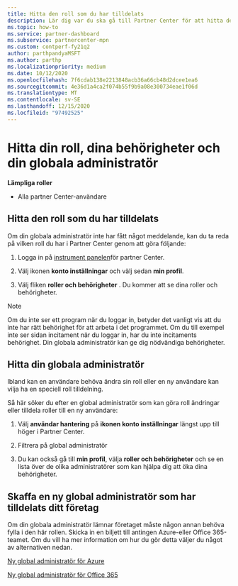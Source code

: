 ```yaml
---
title: Hitta den roll som du har tilldelats
description: Lär dig var du ska gå till Partner Center för att hitta den roll som du har tilldelats, dina behörigheter och din globala administratör.
ms.topic: how-to
ms.service: partner-dashboard
ms.subservice: partnercenter-mpn
ms.custom: contperf-fy21q2
author: parthpandyaMSFT
ms.author: parthp
ms.localizationpriority: medium
ms.date: 10/12/2020
ms.openlocfilehash: 7f6cdab138e2213848acb36a66cb48d2dcee1ea6
ms.sourcegitcommit: 4e36d1a4ca2f074b55f9b9a08e300734eae1f06d
ms.translationtype: MT
ms.contentlocale: sv-SE
ms.lasthandoff: 12/15/2020
ms.locfileid: "97492525"
---
```

# <a name="find-your-role-your-permissions-and-your-global-admin"></a>Hitta din roll, dina behörigheter och din globala administratör


**Lämpliga roller**

- Alla partner Center-användare

## <a name="find-the-role-youve-been-assigned"></a>Hitta den roll som du har tilldelats

Om din globala administratör inte har fått något meddelande, kan du ta reda på vilken roll du har i Partner Center genom att göra följande:

1. Logga in på [instrument panelen](https://partner.microsoft.com/dashboard/home)för partner Center.

1. Välj ikonen **konto inställningar** och välj sedan **min profil**.
 
1. Välj fliken **roller och behörigheter** . Du kommer att se dina roller och behörigheter.
 
>[!Note]
>Om du inte ser ett program när du loggar in, betyder det vanligt vis att du inte har rätt behörighet för att arbeta i det programmet. Om du till exempel inte ser sidan incitament när du loggar in, har du inte incitaments behörighet. Din globala administratör kan ge dig nödvändiga behörigheter.

## <a name="find-your-global-admin"></a>Hitta din globala administratör

Ibland kan en användare behöva ändra sin roll eller en ny användare kan vilja ha en speciell roll tilldelning.

Så här söker du efter en global administratör som kan göra roll ändringar eller tilldela roller till en ny användare: 

1. Välj **användar hantering** på **ikonen konto inställningar** längst upp till höger i Partner Center.

1. Filtrera på global administratör

1. Du kan också gå till **min profil**, välja **roller och behörigheter** och se en lista över de olika administratörer som kan hjälpa dig att öka dina behörigheter. 


## <a name="get-a-new-global-admin-assigned-to-your-company"></a>Skaffa en ny global administratör som har tilldelats ditt företag

Om din globala administratör lämnar företaget måste någon annan behöva fylla i den här rollen. Skicka in en biljett till antingen Azure-eller Office 365-teamet. Om du vill ha mer information om hur du gör detta väljer du något av alternativen nedan.

[Ny global administratör för Azure](https://support.microsoft.com/help/4505981/what-to-do-if-the-only-admin-for-your-mpn-program-has-left-the-company)

[Ny global administratör för Office 365](https://admin.microsoft.com/)

